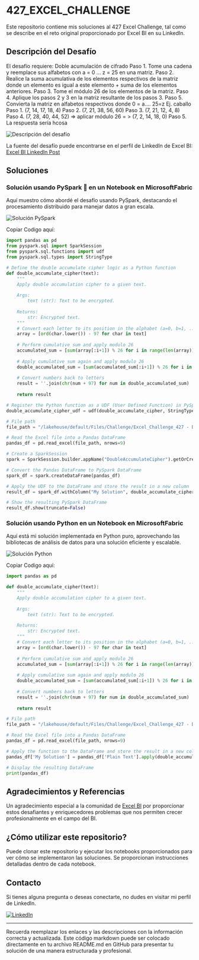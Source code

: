 # 427_EXCEL_CHALLENGE

Este repositorio contiene mis soluciones al 427 Excel Challenge, tal como se describe en el reto original proporcionado por Excel BI en su LinkedIn.

## Descripción del Desafío

El desafío requiere:
Doble acumulación de cifrado
Paso 1. Tome una cadena y reemplace sus alfabetos con a = 0 ... z = 25 en una matriz. 
Paso 2. Realice la suma acumulativa de los elementos respectivos de la matriz donde un elemento es igual a este elemento + suma de los elementos anteriores.
Paso 3. Tome el módulo 26 de los elementos de la matriz.
Paso 4. Aplique los pasos 2 y 3 en la matriz resultante de los pasos 3.
Paso 5. Convierta la matriz en alfabetos respectivos donde 0 = a.... 25=z
Ej. caballo
Paso 1. (7, 14, 17, 18, 4)
Paso 2. (7, 21, 38, 56, 60)
Paso 3. (7, 21, 12, 4, 8)
Paso 4. (7, 28, 40, 44, 52) => aplicar módulo 26 = > (7, 2, 14, 18, 0) 
Paso 5. La respuesta sería hcosa

![Descripción del desafío](https://github.com/cristobalsalcedo90/BI_Challenges/blob/e2c941df816763045366df0658358ab82f4168ea/427_EXCEL_CHALLENGE/Files/ExcelBi.png)

La fuente del desafío puede encontrarse en el perfil de LinkedIn de Excel BI: [Excel BI LinkedIn Post](https://www.linkedin.com/posts/excelbi_excel-challenge-problem-activity-7180413652410261504-RU-0?utm_source=share&utm_medium=member_desktop)

## Soluciones

### Solución usando PySpark 🚀 en un Notebook en MicrosoftFabric

Aquí muestro cómo abordé el desafío usando PySpark, destacando el procesamiento distribuido para manejar datos a gran escala.

![Solución PySpark](https://github.com/cristobalsalcedo90/BI_Challenges/blob/e2c941df816763045366df0658358ab82f4168ea/427_EXCEL_CHALLENGE/Files/427_EXCEL_CHALLENGE_PySpark.png)

Copiar Codigo aquí:
```python
import pandas as pd
from pyspark.sql import SparkSession
from pyspark.sql.functions import udf
from pyspark.sql.types import StringType

# Define the double accumulate cipher logic as a Python function
def double_accumulate_cipher(text):
    """
    Apply double accumulation cipher to a given text.
    
    Args:
        text (str): Text to be encrypted.
        
    Returns:
        str: Encrypted text.
    """
    # Convert each letter to its position in the alphabet (a=0, b=1, ..., z=25)
    array = [ord(char.lower()) - 97 for char in text]
    
    # Perform cumulative sum and apply modulo 26
    accumulated_sum = [sum(array[:i+1]) % 26 for i in range(len(array))]
    
    # Apply cumulative sum again and apply modulo 26
    double_accumulated_sum = [sum(accumulated_sum[:i+1]) % 26 for i in range(len(accumulated_sum))]
    
    # Convert numbers back to letters
    result = ''.join(chr(num + 97) for num in double_accumulated_sum)
    
    return result

# Register the Python function as a UDF (User Defined Function) in PySpark
double_accumulate_cipher_udf = udf(double_accumulate_cipher, StringType())

# File path
file_path = "/lakehouse/default/Files/Challenge/Excel_Challenge_427 - Double Accumulative Cipher.xlsx"

# Read the Excel file into a Pandas DataFrame
pandas_df = pd.read_excel(file_path, nrows=9)

# Create a SparkSession
spark = SparkSession.builder.appName("DoubleAccumulateCipher").getOrCreate()

# Convert the Pandas DataFrame to PySpark DataFrame
spark_df = spark.createDataFrame(pandas_df)

# Apply the UDF to the DataFrame and store the result in a new column
result_df = spark_df.withColumn("My Solution", double_accumulate_cipher_udf("Plain Text"))

# Show the resulting PySpark DataFrame
result_df.show(truncate=False)

```

### Solución usando Python en un Notebook en MicrosoftFabric

Aquí está mi solución implementada en Python puro, aprovechando las bibliotecas de análisis de datos para una solución eficiente y escalable.

![Solución Python](https://github.com/cristobalsalcedo90/BI_Challenges/blob/e2c941df816763045366df0658358ab82f4168ea/427_EXCEL_CHALLENGE/Files/427_EXCEL_CHALLENGE_Python.png)

Copiar Codigo aquí:
```python
import pandas as pd

def double_accumulate_cipher(text):
    """
    Apply double accumulation cipher to a given text.
    
    Args:
        text (str): Text to be encrypted.
        
    Returns:
        str: Encrypted text.
    """
    # Convert each letter to its position in the alphabet (a=0, b=1, ..., z=25)
    array = [ord(char.lower()) - 97 for char in text]
    
    # Perform cumulative sum and apply modulo 26
    accumulated_sum = [sum(array[:i+1]) % 26 for i in range(len(array))]
    
    # Apply cumulative sum again and apply modulo 26
    double_accumulated_sum = [sum(accumulated_sum[:i+1]) % 26 for i in range(len(accumulated_sum))]
    
    # Convert numbers back to letters
    result = ''.join(chr(num + 97) for num in double_accumulated_sum)
    
    return result

# File path
file_path = "/lakehouse/default/Files/Challenge/Excel_Challenge_427 - Double Accumulative Cipher.xlsx"

# Read the Excel file into a Pandas DataFrame
pandas_df = pd.read_excel(file_path, nrows=9)

# Apply the function to the DataFrame and store the result in a new column
pandas_df['My Solution'] = pandas_df['Plain Text'].apply(double_accumulate_cipher)

# Display the resulting DataFrame
print(pandas_df)

```
## Agradecimientos y Referencias
Un agradecimiento especial a la comunidad de [Excel BI](https://www.linkedin.com/in/excelbi/) por proporcionar estos desafiantes y enriquecedores problemas que nos permiten crecer profesionalmente en el campo del BI.

## ¿Cómo utilizar este repositorio?

Puede clonar este repositorio y ejecutar los notebooks proporcionados para ver cómo se implementaron las soluciones. Se proporcionan instrucciones detalladas dentro de cada notebook.

## Contacto

Si tienes alguna pregunta o deseas conectarte, no dudes en visitar mi perfil de LinkedIn.

[![LinkedIn](https://img.shields.io/badge/LinkedIn-Cristobal%20Salcedo-blue)](https://www.linkedin.com/in/cristobal-salcedo)

---

Recuerda reemplazar los enlaces y las descripciones con la información correcta y actualizada. Este código markdown puede ser colocado directamente en tu archivo README.md en GitHub para presentar tu solución de una manera estructurada y profesional.
